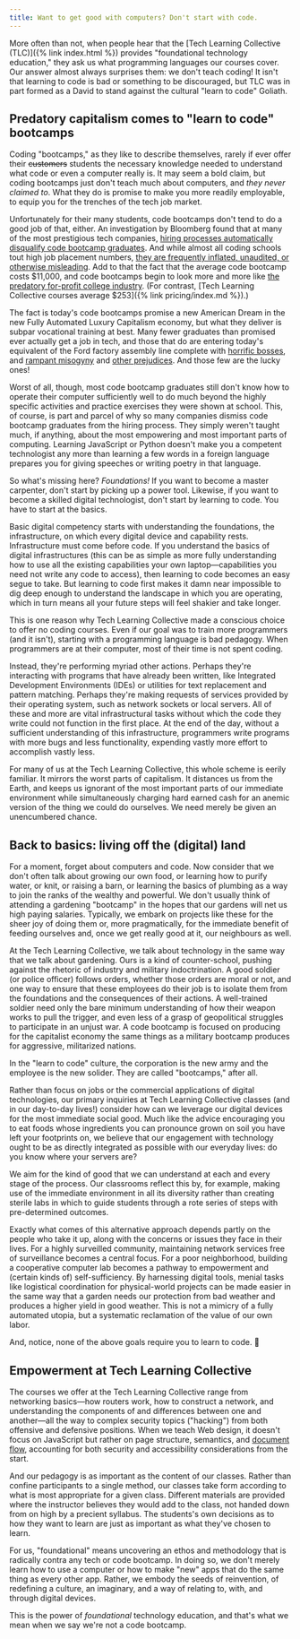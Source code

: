```yaml
---
title: Want to get good with computers? Don't start with code.
---
```


More often than not, when people hear that the [Tech Learning Collective (TLC)]({% link index.html %}) provides "foundational technology education," they ask us what programming languages our courses cover. Our answer almost always surprises them: we don't teach coding! It isn't that learning to code is bad or something to be discouraged, but TLC was in part formed as a David to stand against the cultural "learn to code" Goliath.

## Predatory capitalism comes to "learn to code" bootcamps

Coding "bootcamps," as they like to describe themselves, rarely if ever offer their <span style="text-decoration: line-through;">customers</span> students the necessary knowledge needed to understand what code or even a computer really is. It may seem a bold claim, but coding bootcamps just don't teach much about computers, and *they never claimed to*. What they do is promise to make you more readily employable, to equip you for the trenches of the tech job market.

Unfortunately for their many students, code bootcamps don't tend to do a good job of that, either. An investigation by Bloomberg found that at many of the most prestigious tech companies, [hiring processes automatically disqualify code bootcamp graduates](https://www.bloomberg.com/news/features/2016-12-06/want-a-job-in-silicon-valley-keep-away-from-coding-schools). And while almost all coding schools tout high job placement numbers, [they are frequently inflated, unaudited, or otherwise misleading](https://techbeacon.com/app-dev-testing/bootcamps-wont-make-you-coder-heres-what-will). Add to that the fact that the average code bootcamp costs $11,000, and code bootcamps begin to look more and more like [the predatory for-profit college industry](https://consumerist.com/2014/09/08/john-oliver-on-for-profit-colleges-you-might-as-well-go-to-hogwarts/). (For contrast, [Tech Learning Collective courses average $253]({% link pricing/index.md %}).)

The fact is today's code bootcamps promise a new American Dream in the new Fully Automated Luxury Capitalism economy, but what they deliver is subpar vocational training at best. Many fewer graduates than promised ever actually get a job in tech, and those that do are entering today's equivalent of the Ford factory assembly line complete with [horrific bosses](https://getlighthouse.com/blog/silicon-valley-bad-managers/), and [rampant misogyny](https://www.theatlantic.com/magazine/archive/2017/04/why-is-silicon-valley-so-awful-to-women/517788/) and [other prejudices](https://www.theguardian.com/technology/2017/apr/27/tech-industry-sexism-racism-silicon-valley-study). And those few are the lucky ones!

Worst of all, though, most code bootcamp graduates still don't know how to operate their computer sufficiently well to do much beyond the highly specific activities and practice exercises they were shown at school. This, of course, is part and parcel of why so many companies dismiss code bootcamp graduates from the hiring process. They simply weren't taught much, if anything, about the most empowering and most important parts of computing. Learning JavaScript or Python doesn't make you a competent technologist any more than learning a few words in a foreign language prepares you for giving speeches or writing poetry in that language.

So what's missing here? *Foundations!* If you want to become a master carpenter, don't start by picking up a power tool. Likewise, if you want to become a skilled digital technologist, don't start by learning to code. You have to start at the basics.

Basic digital competency starts with understanding the foundations, the infrastructure, on which every digital device and capability rests. Infrastructure must come before code. If you understand the basics of digital infrastructures (this can be as simple as more fully understanding how to use all the existing capabilities your own laptop—capabilities you need not write any code to access), then learning to code becomes an easy segue to take. But learning to code first makes it damn near impossible to dig deep enough to understand the landscape in which you are operating, which in turn means all your future steps will feel shakier and take longer.

This is one reason why Tech Learning Collective made a conscious choice to offer no coding courses. Even if our goal was to train more programmers (and it isn't), starting with a programming language is bad pedagogy. When programmers are at their computer, most of their time is not spent coding.

Instead, they're performing myriad other actions. Perhaps they're interacting with programs that have already been written, like Integrated Development Environments (IDEs) or utilities for text replacement and pattern matching. Perhaps they're making requests of services provided by their operating system, such as network sockets or local servers. All of these and more are vital infrastructural tasks without which the code they write could not function in the first place. At the end of the day, without a sufficient understanding of this infrastructure, programmers write programs with more bugs and less functionality, expending vastly more effort to accomplish vastly less.

For many of us at the Tech Learning Collective, this whole scheme is eerily familiar. It mirrors the worst parts of capitalism. It distances us from the Earth, and keeps us ignorant of the most important parts of our immediate environment while simultaneously charging hard earned cash for an anemic version of the thing we could do ourselves. We need merely be given an unencumbered chance.

## Back to basics: living off the (digital) land

For a moment, forget about computers and code. Now consider that we don't often talk about growing our own food, or learning how to purify water, or knit, or raising a barn, or learning the basics of plumbing as a way to join the ranks of the wealthy and powerful. We don't usually think of attending a gardening "bootcamp" in the hopes that our gardens will net us high paying salaries. Typically, we embark on projects like these for the sheer joy of doing them or, more pragmatically, for the immediate benefit of feeding ourselves and, once we get really good at it, our neighbours as well.

At the Tech Learning Collective, we talk about technology in the same way that we talk about gardening. Ours is a kind of counter-school, pushing against the rhetoric of industry and military indoctrination. A good soldier (or police officer) follows orders, whether those orders are moral or not, and one way to ensure that these employees do their job is to isolate them from the foundations and the consequences of their actions. A well-trained soldier need only the bare minimum understanding of how their weapon works to pull the trigger, and even less of a grasp of geopolitical struggles to participate in an unjust war. A code bootcamp is focused on producing for the capitalist economy the same things as a military bootcamp produces for aggressive, militarized nations.

In the "learn to code" culture, the corporation is the new army and the employee is the new solider. They are called "bootcamps," after all.

Rather than focus on jobs or the commercial applications of digital technologies, our primary inquiries at Tech Learning Collective classes (and in our day-to-day lives!) consider how can we leverage our digital devices for the most immediate social good. Much like the advice encouraging you to eat foods whose ingredients you can pronounce grown on soil you have left your footprints on, we believe that our engagement with technology ought to be as directly integrated as possible with our everyday lives: do you know where your servers are?

We aim for the kind of good that we can understand at each and every stage of the process. Our classrooms reflect this by, for example, making use of the immediate environment in all its diversity rather than creating sterile labs in which to guide students through a rote series of steps with pre-determined outcomes.

Exactly what comes of this alternative approach depends partly on the people who take it up, along with the concerns or issues they face in their lives. For a highly surveilled community, maintaining network services free of surveillance becomes a central focus. For a poor neighborhood, building a cooperative computer lab becomes a pathway to empowerment and (certain kinds of) self-sufficiency. By harnessing digital tools, menial tasks like logistical coordination for physical-world projects can be made easier in the same way that a garden needs our protection from bad weather and produces a higher yield in good weather. This is not a mimicry of a fully automated utopia, but a systematic reclamation of the value of our own labor.

And, notice, none of the above goals require you to learn to code. 🤔

## Empowerment at Tech Learning Collective

The courses we offer at the Tech Learning Collective range from networking basics—how routers work, how to construct a network, and understanding the components of and differences between one and another—all the way to complex security topics ("hacking") from both offensive and defensive positions. When we teach Web design, it doesn't focus on JavaScript but rather on page structure, semantics, and [document flow](https://developer.mozilla.org/en-US/docs/Web/CSS/CSS_Flow_Layout), accounting for both security and accessibility considerations from the start.

And our pedagogy is as important as the content of our classes. Rather than confine participants to a single method, our classes take form according to what is most appropriate for a given class. Different materials are provided where the instructor believes they would add to the class, not handed down from on high by a precient syllabus. The students's own decisions as to how they want to learn are just as important as what they've chosen to learn.

For us, "foundational" means uncovering an ethos and methodology that is radically contra any tech or code bootcamp. In doing so, we don't merely learn how to use a computer or how to make "new" apps that do the same thing as every other app. Rather, we embody the seeds of reinvention, of redefining a culture, an imaginary, and a way of relating to, with, and through digital devices.

This is the power of *foundational* technology education, and that's what we mean when we say we're not a code bootcamp.
